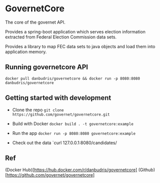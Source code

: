 # GovernetCore
The core of the governet API. 

Provides a spring-boot application which serves election information extracted from Federal Election Commission data sets.

Provides a library to map FEC data sets to java objects and load them into application memory.

## Running governetcore API
`docker pull danbudris/governetcore && docker run -p 8080:8080 danbudris/governetcore`

## Getting started with development
- Clone the repo
`git clone https://github.com/governet/governetcore.git`

- Build with Docker
`docker build . -t governetcore:example`

- Run the app
`docker run -p 8080:8080 governetcore:example`

- Check out the data
`curl 127.0.0.1:8080/candidates/

## Ref
(Docker Hub)[https://hub.docker.com/r/danbudris/governetcore]
(Github)[https://github.com/governet/governetcore]
